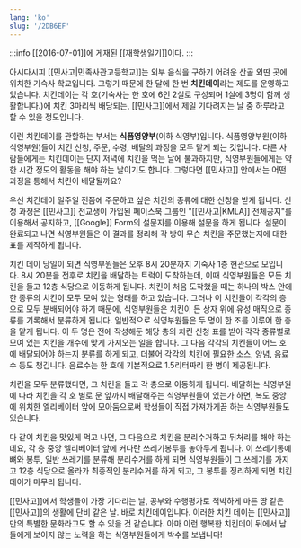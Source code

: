 ```yaml
---
lang: 'ko'
slug: '/2DB6EF'
---
```


:::info
[[2016-07-01]]에 게재된 [[재학생일기]]이다.
:::

아시다시피 [[민사고|민족사관고등학교]]는 외부 음식을 구하기 어려운 산골 외딴 곳에 위치한 기숙사 학교입니다. 그렇기 때문에 한 달에 한 번 **치킨데이**라는 제도를 운영하고 있습니다. 치킨데이는 각 호(기숙사는 한 호에 6인 2실로 구성되며 1실에 3명이 함께 생활합니다.)에 치킨 3마리씩 배당되는, [[민사고]]에서 제일 기다려지는 날 중 하루라고 할 수 있을 정도입니다.

이런 치킨데이를 관할하는 부서는 **식품영양부**(이하 식영부)입니다. 식품영양부원(이하 식영부원)들이 치킨 신청, 주문, 수령, 배달의 과정을 모두 맡게 되는 것입니다. 다른 사람들에게는 치킨데이는 단지 저녁에 치킨을 먹는 날에 불과하지만, 식영부원들에게는 약 한 시간 정도의 활동을 해야 하는 날이기도 합니다. 그렇다면 [[민사고]] 안에서는 어떤 과정을 통해서 치킨이 배달될까요?

우선 치킨데이 일주일 전쯤에 주문하고 싶은 치킨의 종류에 대한 신청을 받게 됩니다. 신청 과정은 [[민사고]] 전교생이 가입된 페이스북 그룹인 "[[민사고|KMLA]] 전체공지"를 이용해서 공지하고, [[Google]] Form의 설문지를 이용해 설문을 하게 됩니다. 설문이 완료되고 나면 식영부원들은 이 결과를 정리해 각 방이 무슨 치킨을 주문했는지에 대한 표를 제작하게 됩니다.

치킨 데이 당일이 되면 식영부원들은 오후 8시 20분까지 기숙사 1층 현관으로 모입니다. 8시 20분을 전후로 치킨을 배달하는 트럭이 도착하는데, 이때 식영부원들은 모든 치킨을 들고 12층 식당으로 이동하게 됩니다. 치킨이 처음 도착했을 때는 하나의 박스 안에 한 종류의 치킨이 모두 모여 있는 형태를 하고 있습니다. 그러나 이 치킨들이 각각의 층으로 모두 분배되어야 하기 때문에, 식영부원들은 치킨이 든 상자 위에 유성 매직으로 종류를 기록해서 분류하게 됩니다. 일반적으로 식영부원들은 두 명이 한 조를 이루어 한 층을 맡게 됩니다. 이 두 명은 전에 작성해둔 해당 층의 치킨 신청 표를 받아 각각 종류별로 모여 있는 치킨을 개수에 맞게 가져오는 일을 합니다. 그 다음 각각의 치킨들이 어느 호에 배달되어야 하는지 분류를 하게 되고, 더불어 각각의 치킨에 필요한 소스, 양념, 음료수 등도 챙깁니다. 음료수는 한 호에 기본적으로 1.5리터짜리 한 병이 제공됩니다.

치킨을 모두 분류했다면, 그 치킨을 들고 각 층으로 이동하게 됩니다. 배달하는 식영부원에 따라 치킨을 각 호 별로 문 앞까지 배달해주는 식영부원들이 있는가 하면, 복도 중앙에 위치한 엘리베이터 앞에 모아둠으로써 학생들이 직접 가져가게끔 하는 식영부원들도 있습니다.

다 같이 치킨을 맛있게 먹고 나면, 그 다음으로 치킨을 분리수거하고 뒤처리를 해야 하는데요, 각 층 중앙 엘리베이터 앞에 커다란 쓰레기봉투를 놓아두게 됩니다. 이 쓰레기통에 뼈와 봉투, 일반 쓰레기를 분류해 분리수거를 하게 되면 식영부원들이 그 쓰레기를 가지고 12층 식당으로 올라가 최종적인 분리수거를 하게 되고, 그 봉투를 정리하게 되면 치킨데이가 마무리 됩니다.

[[민사고]]에서 학생들이 가장 기다리는 날, 공부와 수행평가로 척박하게 마른 땅 같은 [[민사고]]의 생활에 단비 같은 날. 바로 치킨데이입니다. 이러한 치킨 데이는 [[민사고]]만의 특별한 문화라고도 할 수 있을 것 같습니다. 아마 이런 행복한 치킨데이 뒤에서 남들에게 보이지 않는 노력을 하는 식영부원들에게 박수를 보냅니다!
